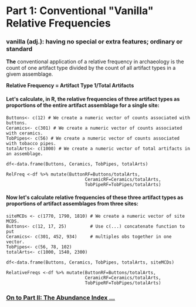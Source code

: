 # Part 1: Conventional "Vanilla" Relative Frequencies  
### vanilla (adj.): having no special or extra features; ordinary or standard
 
**The** conventional application of a relative frequency in archaeology is the count of one artifact type divided by the count of all artifact types in a givem assemblage.

**Relative Frequency = Artifact Type 1/Total Artifacts**

#### Let's calculate, in R, the relative frequencies of three artifact types as proportions of the entire artifact assemblage for a single site:

```
Buttons<- c(12) # We create a numeric vector of counts associated with buttons.
Ceramics<- c(301) # We create a numeric vector of counts associated with ceramics.
TobPipes<- c(56) # We create a numeric vector of counts associated with tobacco pipes.
totalArts<- c(1000) # We create a numeric vector of total artifacts in an assemblage.
```

``` df<-data.frame(Buttons, Ceramics, TobPipes, totalArts) ```
  
``` 
RelFreq <-df %>% mutate(ButtonRF=Buttons/totalArts,
                              CeramicRF=Ceramics/totalArts,
                              TobPipeRF=TobPipes/totalArts) 
```

#### Now let's calculate relative frequencies of these three artifact types as proportions of artifact assemblages from three sites:
```
siteMCDs <- c(1770, 1790, 1810) # We create a numeric vector of site MCDS.
Buttons<- c(12, 17, 25)         # Use c(...) concatenate function to put 
Ceramics<- c(301, 452, 934)     # multiples obs together in one vector.
TobPipes<- c(56, 78, 102) 
totalArts<- c(1000, 1540, 2300) 
```

``` df<-data.frame(Buttons, Ceramics, TobPipes, totalArts, siteMCDs) ```
  
```
RelativeFreqs <-df %>% mutate(ButtonRF=Buttons/totalArts,
                              CeramicRF=Ceramics/totalArts,
                              TobPipeRF=TobPipes/totalArts)
 ```



### [On to Part II: The Abundance Index ...](https://github.com/DAACS-Research-Consortium/DAACS-Open-Academy/blob/main/FSS2021/Workshop6/Part_II.md)

